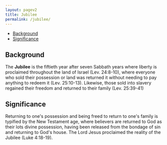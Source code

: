 ```yaml
---
layout: pagev2
title: Jubilee
permalink: /jubilee/
---
```

- [Background](#background)
- [Significance](#significance)

## Background

The **Jubilee** is the fiftieth year after seven Sabbath years where liberty is proclaimed throughout the land of Israel (Lev. 24:8-10), where everyone who sold their possession or land was returned it without needing to pay anything to redeem it (Lev. 25:10-13). Likewise, those sold into slavery regained their freedom and returned to their family (Lev. 25:39-41)

## Significance

Returning to one's possession and being freed to return to one's family is typified by the New Testament age, where believers are returned to God as their lots divine possession, having been released from the bondage of sin and returning to God's house. The Lord Jesus proclaimed the reality of the Jubilee (Luke 4:18-19).